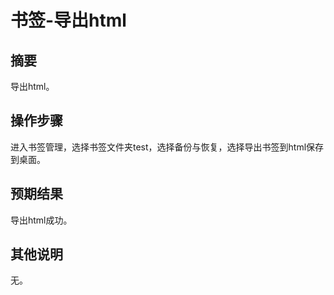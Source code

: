 # 书签-导出html

## 摘要

导出html。

## 操作步骤

进入书签管理，选择书签文件夹test，选择备份与恢复，选择导出书签到html保存到桌面。

## 预期结果

导出html成功。

## 其他说明

无。
